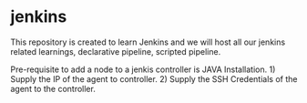 # jenkins

This repository is created to learn Jenkins and we will host all our jenkins related learnings, declarative pipeline, scripted pipeline.


Pre-requisite to add a node to a jenkis controller is JAVA Installation.
    1) Supply the IP of the agent to controller.
    2) Supply the SSH Credentials of the agent to the controller.
